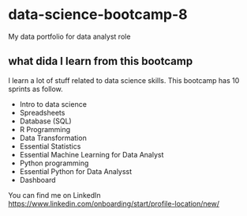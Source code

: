 # data-science-bootcamp-8
My data portfolio for data analyst role

## what dida I learn from this bootcamp

I learn a lot of stuff related to data science skills. This bootcamp has 10 sprints as follow.

- Intro to data science
- Spreadsheets
- Database (SQL)
- R Programming
- Data Transformation
- Essential Statistics
- Essential Machine Learning for Data Analyst
- Python programming
- Essential Python for Data Analysst
- Dashboard
  
You can find me on LinkedIn https://www.linkedin.com/onboarding/start/profile-location/new/

